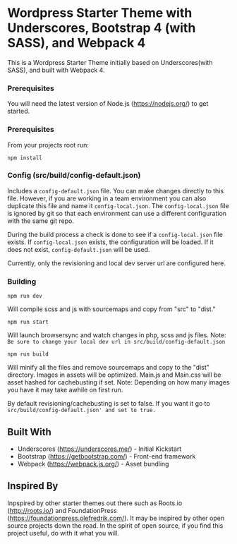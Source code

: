 # Wordpress Starter Theme with Underscores, Bootstrap 4 (with SASS), and Webpack 4

This is a Wordpress Starter Theme initially based on Underscores(with SASS), and built with Webpack 4.

### Prerequisites

You will need the latest version of Node.js (https://nodejs.org/) to get started.

### Prerequisites

From your projects root run:

```
npm install
```

### Config (src/build/config-default.json)

Includes a `config-default.json` file. You can make changes directly to this file. However, if you are working in a team environment you can also duplicate this file and name it `config-local.json`. The `config-local.json` file is ignored by git so that each environment can use a different configuration with the same git repo.

During the build process a check is done to see if a `config-local.json` file exists. If `config-local.json` exists, the configuration will be loaded. If it does not exist, `config-default.json` will be used.

Currently, only the revisioning and local dev server url are configured here.

### Building

```
npm run dev
```

Will compile scss and js with sourcemaps and copy from "src" to "dist." 

```
npm run start
```

Will launch browsersync and watch changes in php, scss and js files. Note: `Be sure to change your local dev url in src/build/config-default.json`

```
npm run build
```

Will minify all the files and remove sourcemaps and copy to the "dist" directory. Images in assets will be optimized. Main.js and Main.css will be asset hashed for cachebusting if set. Note: Depending on how many images you have it may take awhile on first run.

By default revisioning/cachebusting is set to false. If you want it go to `src/build/config-default.json' and set to true.`

## Built With

* Underscores (https://underscores.me/) - Initial Kickstart
* Bootstrap (https://getbootstrap.com/) - Front-end framework
* Webpack (https://webpack.js.org/) - Asset bundling

## Inspired By

Inpspired by other starter themes out there such as Roots.io (http://roots.io/) and FoundationPress (https://foundationpress.olefredrik.com/). It may be inspired by other open source projects down the road. In the spirit of open source, if you find this project useful, do with it what you will.
